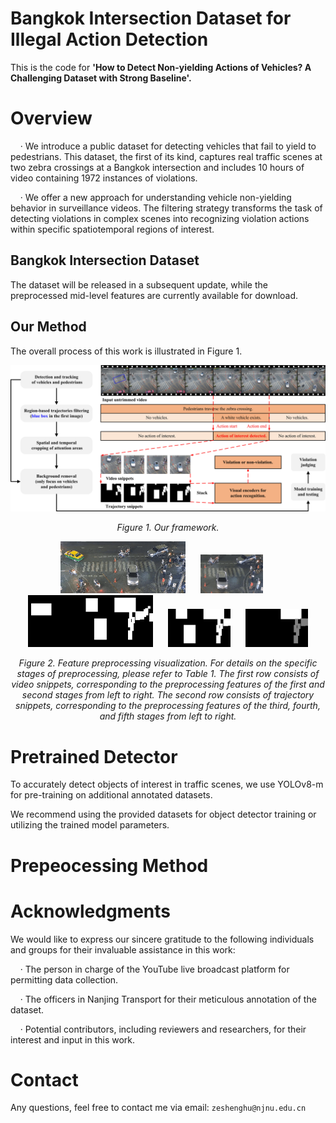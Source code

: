 # Bangkok Intersection Dataset for Illegal Action Detection
This is the code for
**'How to Detect Non-yielding Actions of Vehicles?  A Challenging Dataset with Strong Baseline'.**

# Overview

&nbsp;&nbsp;&nbsp;&nbsp;· We introduce a public dataset for detecting vehicles that fail to yield to pedestrians. This dataset, the first of its kind, captures real traffic scenes at two zebra crossings at a Bangkok intersection and includes 10 hours of video containing 1972 instances of violations.

&nbsp;&nbsp;&nbsp;&nbsp;· We offer a new approach for understanding vehicle non-yielding behavior in surveillance videos. The filtering strategy transforms the task of detecting violations in complex scenes into recognizing violation actions within specific spatiotemporal regions of interest.

## Bangkok Intersection Dataset

The dataset will be released in a subsequent update, while the preprocessed mid-level features are currently available for download.

## Our Method

The overall process of this work is illustrated in Figure 1.

<p align="center">
  <img src="demo/overall_framework.jpg" alt="Figure 1. Our framework" width="1000"/>
</p>
 <p align="center">
  <em>Figure 1. Our framework.</em>
</p>

 <p align="center">
  <img src="demo/stage_1_rgb.gif" alt="Original video snippets" width="200"/>
  &nbsp;&nbsp;&nbsp;&nbsp;
  <img src="demo/stage_2_rgb.gif" alt="Stage #2" width="100"/>
  &nbsp;&nbsp;&nbsp;&nbsp;
  <img src="demo/stage_3_tra.gif" alt="Stage #3" width="200"/>
  &nbsp;&nbsp;&nbsp;&nbsp;
  <img src="demo/stage_4_tra.gif" alt="Stage #4" width="100"/>
  &nbsp;&nbsp;&nbsp;&nbsp;
  <img src="demo/stage_5_tra.gif" alt="Stage #5" width="100"/>
</p>
 <p align="center">
  <em>Figure 2. Feature preprocessing visualization. For details on the specific stages of preprocessing, please refer to Table 1.</em>
  <em>The first row consists of video snippets, corresponding to the preprocessing features of the first and second stages from left to right.</em>
  <em>The second row consists of trajectory snippets, corresponding to the preprocessing features of the third, fourth, and fifth stages from left to right.</em>
</p>

# Pretrained Detector

To accurately detect objects of interest in traffic scenes, we use YOLOv8-m for pre-training on additional annotated datasets.

We recommend using the provided datasets for object detector training or utilizing the trained model parameters.

# Prepeocessing Method


# Acknowledgments

We would like to express our sincere gratitude to the following individuals and groups for their invaluable assistance in this work:

&nbsp;&nbsp;&nbsp;&nbsp;· The person in charge of the YouTube live broadcast platform for permitting data collection.

&nbsp;&nbsp;&nbsp;&nbsp;· The officers in Nanjing Transport for their meticulous annotation of the dataset.

&nbsp;&nbsp;&nbsp;&nbsp;· Potential contributors, including reviewers and researchers, for their interest and input in this work.

# Contact

Any questions, feel free to contact me via email: `zeshenghu@njnu.edu.cn`
